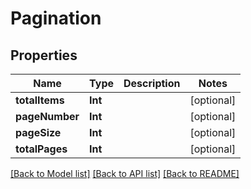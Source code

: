 # Pagination

## Properties
Name | Type | Description | Notes
------------ | ------------- | ------------- | -------------
**totalItems** | **Int** |  | [optional] 
**pageNumber** | **Int** |  | [optional] 
**pageSize** | **Int** |  | [optional] 
**totalPages** | **Int** |  | [optional] 

[[Back to Model list]](../README.md#documentation-for-models) [[Back to API list]](../README.md#documentation-for-api-endpoints) [[Back to README]](../README.md)


